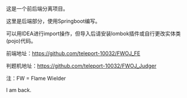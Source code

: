 这是一个前后端分离项目。

这里是后端部分，使用Springboot编写。

可以用IDEA进行import操作，但导入后请安装lombok插件或自行更改实体类(pojo)代码。

前端地址：https://github.com/teleport-10032/FWOJ_FE

判题机地址：https://github.com/teleport-10032/FWOJ_Judger

注：FW = Flame Wielder 


I am back.
